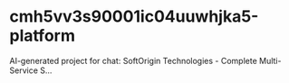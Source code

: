 # cmh5vv3s90001ic04uuwhjka5-platform
AI-generated project for chat: SoftOrigin Technologies - Complete Multi-Service S...
